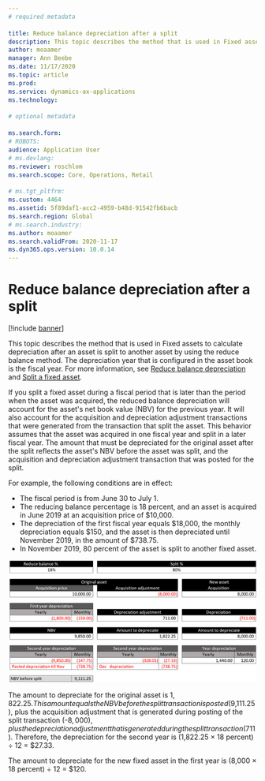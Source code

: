 ```yaml
---
# required metadata

title: Reduce balance depreciation after a split
description: This topic describes the method that is used in Fixed assets to calculate depreciation after an asset is split by using the reduce balance method.
author: moaamer
manager: Ann Beebe
ms.date: 11/17/2020
ms.topic: article
ms.prod: 
ms.service: dynamics-ax-applications
ms.technology: 

# optional metadata

ms.search.form: 
# ROBOTS: 
audience: Application User
# ms.devlang: 
ms.reviewer: roschlom
ms.search.scope: Core, Operations, Retail

# ms.tgt_pltfrm: 
ms.custom: 4464
ms.assetid: 5f89daf1-acc2-4959-b48d-91542fb6bacb
ms.search.region: Global
# ms.search.industry: 
ms.author: moaamer
ms.search.validFrom: 2020-11-17
ms.dyn365.ops.version: 10.0.14
---
```


# Reduce balance depreciation after a split

[!include [banner](../includes/banner.md)]

This topic describes the method that is used in Fixed assets to calculate depreciation after an asset is split to another asset by using the reduce balance method. The depreciation year that is configured in the asset book is the fiscal year. For more information, see [Reduce balance depreciation](reduce-balance-depreciation.md) and [Split a fixed asset](tasks/split-fixed-asset.md).

If you split a fixed asset during a fiscal period that is later than the period when the asset was acquired, the reduced balance depreciation will account for the asset's net book value (NBV) for the previous year. It will also account for the acquisition and depreciation adjustment transactions that were generated from the transaction that split the asset. This behavior assumes that the asset was acquired in one fiscal year and split in a later fiscal year. The amount that must be depreciated for the original asset after the split reflects the asset's NBV before the asset was split, and the acquisition and depreciation adjustment transaction that was posted for the split.

For example, the following conditions are in effect:

- The fiscal period is from June 30 to July 1.
- The reducing balance percentage is 18 percent, and an asset is acquired in June 2019 at an acquisition price of $10,000.
- The depreciation of the first fiscal year equals $18,000, the monthly depreciation equals $150, and the asset is then depreciated until November 2019, in the amount of $738.75.
- In November 2019, 80 percent of the asset is split to another fixed asset.

[![Reduce balance depreciation after a split](./media/reduce-balance-depreciation-after-split.png)](./media/reduce-balance-depreciation-after-split.png)

The amount to depreciate for the original asset is $1,822.25. This amount equals the NBV before the split transaction is posted ($9,111.25), plus the acquisition adjustment that is generated during posting of the split transaction (-$8,000), plus the depreciation adjustment that is generated during the split transaction ($711). Therefore, the depreciation for the second year is (1,822.25 × 18 percent) ÷ 12 = $27.33.

The amount to depreciate for the new fixed asset in the first year is (8,000 × 18 percent) ÷ 12 = $120.

